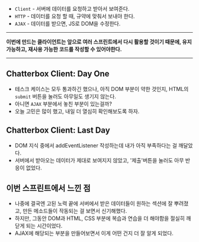 - `Client` - 서버에 데이터를 요청하고 받아서 보여준다.
- `HTTP` - 데이터를 요청 할 때, 규약에 맞춰서 보내야 한다.
- `AJAX` - 데이터를 받으면, JS로 DOM을 수정한다.

---

**이번에 만드는 클라이언트는 앞으로 여러 스프린트에서 다시 활용할 것이기 때문에, 유지 가능하고, 재사용 가능한 코드를 작성할 수 있어야한다.**

---

## Chatterbox Client: Day One

- 테스크 케이스는 모두 통과하긴 했으나, 아직 DOM 부분이 약한 것인지, HTML의 `submit` 버튼을 눌러도 아무일도 생기지 않는다.
- 아니면 `AJAX` 부분에서 놓친 부분이 있는걸까?
- 오늘 고민은 많이 했고, 내일 더 열심히 확인해보도록 하자.

## Chatterbox Client: Last Day

- DOM 지식 중에서 addEventListener 작성하는데 내가 아직 부족하다는 걸 깨달았다.
- 서버에서 받아오는 데이터가 제대로 보여지지 않았고, '제출'버튼을 눌러도 아무 반응이 없었다.

## 이번 스프린트에서 느낀 점

- 나중에 결국엔 고된 노력 끝에 서버에서 받은 데이터들이 원하는 섹션에 잘 뿌려졌고, 만든 메소드들이 작동되는 걸 보면서 신기해했다.
- 하지만, 그동안 DOM과 HTML, CSS 부분에 복습과 연습을 더 해야함을 절실히 깨닫게 되는 시간이었다.
- AJAX에 해당되는 부분을 만들어보면서 이게 어떤 건지 더 잘 알게 되었다.
